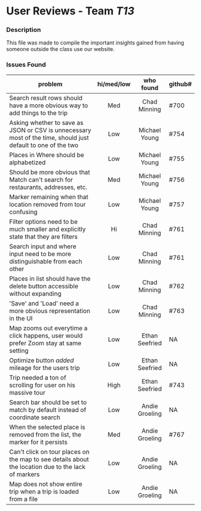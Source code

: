 # User Reviews - Team *T13*

### Description

This file was made to compile the important insights gained from having someone outside the class use our website.

### Issues Found

| problem | hi/med/low | who found | github#  |
| --- | :---: | :---: | --- |
| Search result rows should have a more obvious way to add things to the trip | Med | Chad Minning | #700 |
| Asking whether to save as JSON or CSV is unnecessary most of the time, should just default to one of the two | Low | Michael Young | #754 |
| Places in Where should be alphabetized | Low | Michael Young | #755 |
| Should be more obvious that Match can't search for restaurants, addresses, etc. | Med | Michael Young | #756 |
| Marker remaining when that location removed from tour confusing | Low | Michael Young | #757 |
| Filter options need to be much smaller and explicitly state that they are filters | Hi | Chad Minning | #761 |
| Search input and where input need to be more distinguishable from each other | Low | Chad Minning | #761 |
| Places in list should have the delete button accessible without expanding | Low | Chad Minning | #762 |
| 'Save' and 'Load' need a more obvious representation in the UI | Low | Chad Minning | #763 |
| Map zooms out everytime a click happens, user would prefer Zoom stay at same setting | Low | Ethan Seefried | NA |
| Optimize button *added* mileage for the users trip | Low | Ethan Seefried | NA | 
| Trip needed a ton of scrolling for user on his massive tour | High | Ethan Seefried | #743 |
| Search bar should be set to match by default instead of coordinate search | Low | Andie Groeling | NA | 
| When the selected place is removed from the list, the marker for it persists | Med | Andie Groeling | #767 | 
| Can't click on tour places on the map to see details about the location due to the lack of markers | Low | Andie Groeling | NA | 
| Map does not show entire trip when a trip is loaded from a file | Low | Andie Groeling | NA | 
